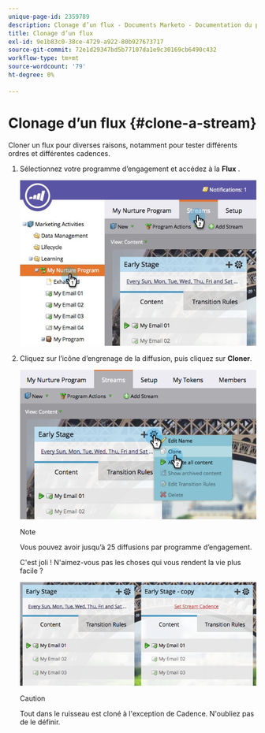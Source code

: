 ```yaml
---
unique-page-id: 2359789
description: Clonage d’un flux - Documents Marketo - Documentation du produit
title: Clonage d’un flux
exl-id: 9e1b83c0-38ce-4729-a922-80b927673717
source-git-commit: 72e1d29347bd5b77107da1e9c30169cb6490c432
workflow-type: tm+mt
source-wordcount: '79'
ht-degree: 0%

---
```


# Clonage d’un flux {#clone-a-stream}

Cloner un flux pour diverses raisons, notamment pour tester différents ordres et différentes cadences.

1. Sélectionnez votre programme d’engagement et accédez à la **Flux** .

   ![](assets/cloneasteam.jpg)

1. Cliquez sur l’icône d’engrenage de la diffusion, puis cliquez sur **Cloner**.

   ![](assets/image2014-9-15-17-3a0-3a23.png)

   >[!NOTE]
   >
   >Vous pouvez avoir jusqu’à 25 diffusions par programme d’engagement.

   C&#39;est joli ! N&#39;aimez-vous pas les choses qui vous rendent la vie plus facile ?

   ![](assets/image2014-9-15-17-3a1-3a20.png)

   >[!CAUTION]
   >
   >Tout dans le ruisseau est cloné à l&#39;exception de Cadence. N&#39;oubliez pas de le définir.
